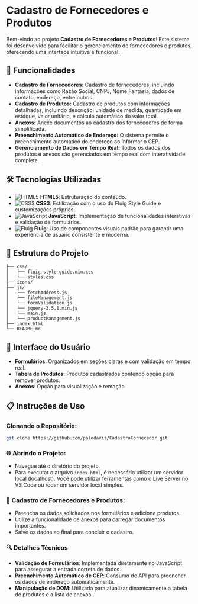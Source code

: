 # Cadastro de Fornecedores e Produtos

Bem-vindo ao projeto **Cadastro de Fornecedores e Produtos**! Este sistema foi desenvolvido para facilitar o gerenciamento de fornecedores e produtos, oferecendo uma interface intuitiva e funcional.

## 🚀 Funcionalidades

- **Cadastro de Fornecedores:** Cadastro de fornecedores, incluindo informações como Razão Social, CNPJ, Nome Fantasia, dados de contato, endereço, entre outros.
- **Cadastro de Produtos:** Cadastro de produtos com informações detalhadas, incluindo descrição, unidade de medida, quantidade em estoque, valor unitário, e cálculo automático do valor total.
- **Anexos:** Anexe documentos ao cadastro dos fornecedores de forma simplificada.
- **Preenchimento Automático de Endereço:** O sistema permite o preenchimento automático do endereço ao informar o CEP.
- **Gerenciamento de Dados em Tempo Real:** Todos os dados dos produtos e anexos são gerenciados em tempo real com interatividade completa.

## 🛠️ Tecnologias Utilizadas

- ![HTML5](https://img.shields.io/badge/-HTML5-E34F26?style=flat&logo=html5&logoColor=white) **HTML5**: Estruturação do conteúdo.
- ![CSS3](https://img.shields.io/badge/-CSS3-1572B6?style=flat&logo=css3&logoColor=white) **CSS3**: Estilização com o uso do Fluig Style Guide e customizações próprias.
- ![JavaScript](https://img.shields.io/badge/-JavaScript-F7DF1E?style=flat&logo=javascript&logoColor=black) **JavaScript**: Implementação de funcionalidades interativas e validação de formulários.
- ![Fluig](https://img.shields.io/badge/-Fluig-00ADEF?style=flat&logoColor=white) **Fluig**: Uso de componentes visuais padrão para garantir uma experiência de usuário consistente e moderna.


## 📂 Estrutura do Projeto

```plaintext
├── css/
│   ├── fluig-style-guide.min.css
│   └── styles.css
├── icons/
├── js/
│   └── fetchAddress.js
│   └── fileManagement.js
│   └── formValidation.js
│   └── jquery-3.5.1.min.js
│   └── main.js
│   └── productManagement.js
├── index.html
└── README.md
```

## 🎨 Interface do Usuário

- **Formulários**: Organizados em seções claras e com validação em tempo real.
- **Tabela de Produtos**:  Produtos cadastrados contendo opção para remover produtos.
- **Anexos**: Opção para visualização e remoção.

## 📋 Instruções de Uso

### Clonando o Repositório:

```bash
git clone https://github.com/palodavis/CadastroFornecedor.git
```

### 🌐 Abrindo o Projeto:

- Navegue até o diretório do projeto.  
- Para executar o arquivo `index.html`, é necessário utilizar um servidor local (localhost). Você pode utilizar ferramentas como o Live Server no VS Code ou rodar um servidor local simples.

### 📝 Cadastro de Fornecedores e Produtos:

- Preencha os dados solicitados nos formulários e adicione produtos.
- Utilize a funcionalidade de anexos para carregar documentos importantes.
- Salve os dados ao final para concluir o cadastro.

### 🔍 Detalhes Técnicos

- **Validação de Formulários**: Implementada diretamente no JavaScript para assegurar a entrada correta de dados.
- **Preenchimento Automático de CEP**: Consumo de API para preencher os dados de endereço automaticamente.
- **Manipulação de DOM**: Utilizada para atualizar dinamicamente a tabela de produtos e a lista de anexos.
